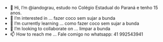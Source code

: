 - 👋 Hi, I’m @iandograu, estudo no Colégio Estadual do Paraná e tenho 15 anos.
- 👀 I’m interested in ... fazer coco sem sujar a bunda
- 🌱 I’m currently learning ... como fazer coco sem sujar a bunda
- 💞️ I’m looking to collaborate on ... limpar a bunda
- 📫 How to reach me ... Fale comigo no whatsapp: 41 992543941 
